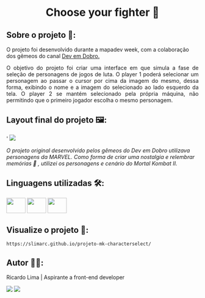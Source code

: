 <h1 align="center">Choose your fighter 👊 </h1>

## Sobre o projeto 🔎:

O projeto foi desenvolvido durante a mapadev week, com a colaboração dos gêmeos do canal [Dev em Dobro.](https://www.youtube.com/c/DevemDobro)

<p align="justify">O objetivo do projeto foi criar uma interface em que simula a fase de seleção de personagens de jogos de luta. O player 1 poderá selecionar um personagem ao passar o cursor por cima da imagem do mesmo, dessa forma, exibindo o nome e a imagem do selecionado ao lado esquerdo da tela. O player 2 se mantém selecionado pela própria máquina, não permitindo que o primeiro jogador escolha o mesmo personagem.</p>

## Layout final do projeto 🖼️:
'
![](./src/imagens/projeto-mk-characterselect.gif)

*O projeto original desenvolvido pelos gêmeos do Dev em Dobro utilizava personagens da MARVEL. Como forma de criar uma nostalgia e relembrar memórias 💭 , utilizei os personagens e cenário do Mortal Kombat II.*

## Linguagens utilizadas 🛠️:

<div>
    <img height="40" width="50" src="https://cdn.jsdelivr.net/gh/devicons/devicon/icons/css3/css3-original.svg" />
    <img height="40" width="50" src="https://cdn.jsdelivr.net/gh/devicons/devicon/icons/html5/html5-original.svg" />
    <img height="40" width="50" src="https://cdn.jsdelivr.net/gh/devicons/devicon/icons/javascript/javascript-original.svg" />       
</div>

## Visualize o projeto 🚀:

    https://slimarc.github.io/projeto-mk-characterselect/

## Autor 👨‍🎨:
Ricardo Lima | Aspirante a front-end developer
<div>
    <a href="mailto:sricardolimaa@gmail.com" target="_blank"><img src="https://img.shields.io/badge/Gmail-D14836?style=for-the-badge&logo=gmail&logoColor=white"target="_blank"></a> 
    <a href="#" target="_blank"><img src="https://img.shields.io/badge/LinkedIn-0077B5?style=for-the-badge&logo=linkedin&logoColor=white" target="_blank"></a> 
</div>

